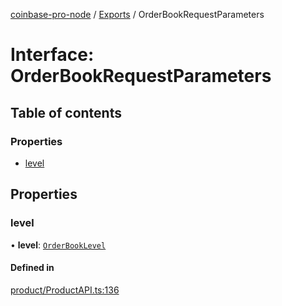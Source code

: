 [coinbase-pro-node](../README.md) / [Exports](../modules.md) / OrderBookRequestParameters

# Interface: OrderBookRequestParameters

## Table of contents

### Properties

- [level](OrderBookRequestParameters.md#level)

## Properties

### level

• **level**: [`OrderBookLevel`](../enums/OrderBookLevel.md)

#### Defined in

[product/ProductAPI.ts:136](https://github.com/bennycode/coinbase-pro-node/blob/7770f03/src/product/ProductAPI.ts#L136)
